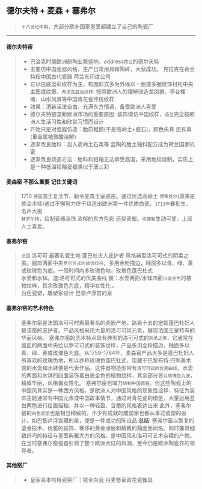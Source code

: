 

## 德尔夫特 + 麦森 + 塞弗尔

> `十八世纪中期`，大部分欧洲国家皇室都建立了自己的陶瓷厂
-----------------------------------------

#### 德尔夫特窑
> - 巴洛克时期欧洲制陶业繁盛地，address`荷兰`的德尔夫特
> - 主要仿中国瓷器风格，生产日常用具和陶砖，大获成功。 克拉克在荷兰特指中国古代瓷器 荷兰东印度公司
> - 它以白底篮彩纹样为主，构图形式多为外缘以一圈或多圈纹饰衬托中央主图或纹章，`希诺瓦兹里纹样`: 按照欧洲人的理解改造龙凤狮、亭台楼阁、山水风景等中国青花瓷传统纹样
> - 效果：清新活泼自由，充满东方情调，备受欧洲人喜爱
> - 德尔夫特窑垄断欧洲市场的重要原因: 装饰模仿中国纹样，`造型`完全按欧洲人生活习性和欣赏习惯而设计
> - 开始只是对瓷器仿造：胎质粗糙(不是高岭土+瓷石)，颜色失真 还有毒(重金属被微酸溶解)
> - 逐渐改良胎料：加入高岭土石英等 蓝陶的胎土釉料配方成为荷兰国家机密
> - 逐渐改良烧造方法：胎料和铅釉无法承受高温，采用地纹烧制，实质上是一种低温铅釉瓷器类似于唐三彩

#### 麦森窑 不那么重要 记住关键词

> 1710 `德国`国王复活节，勒令麦森王室瓷窑。通过优选高岭土 `博蒂格尔`(原来是炼金术师)通过不懈努力终于烧造出欧洲第一件优质白瓷，`1713年`春批生，名声大振    
> `赫罗尔特`，绘制瓷器装饰 浓郁的东方色彩 还烧瓷塑。`坎德勒`生动可爱，上层人士喜爱。

#### 塞弗尔窑
> `法国` 洛可可 最著名瓷生地 蓬巴杜夫人庇护者  风格典型洛可可式的阴柔之美。器皿两面中央`罗可可式的装饰纹样`，多用金粉描边，釉面多以青、绿、黄或玫瑰色为底。一段时间内多玫瑰色地，玫瑰色蓬巴杜式    
> 水壶和水钵。造:洛可可式的优美曲线 装：水壶两面/水钵四面`白底金色`的植物纹样，其余玫瑰色为底，精华女性化 。  
> 白色瓷塑，雕塑家设计 巴黎卢浮宫的泉

#### 塞弗尔窑的艺术特色
> 塞弗尔窑是法国洛可可时期最著名的瓷器产地。路易十五的宠姬蓬巴杜妇人是该窑的庇护者。产品风格采用大量的洛可可风元素，展现法国王室特有的华丽风格。
> 塞弗尔窑的艺术特点具有典型的洛可可式的`阴柔之美`，它通常在器皿的两面中央绘以罗可可式的装饰纹样，产品多用金粉描边，釉面多以青、绿、黄或玫瑰色为底。从1759-1764年，麦森窑产品大多是蓬巴杜妇人所喜欢的玫瑰色地，所以亦称玫瑰色蓬巴杜式，现藏于巴黎布特·巴咧美术馆的水壶和水钵便是代表作品。这件器物造型带有`洛可可式的优美曲线`，水壶的两面和水钵的四面装饰着白底金色的植物纹样，其余部分皆`以玫瑰色为底`，精致华丽，风格偏女性化。
> 塞弗尔窑也竭力`仿制中国瓷器`。但这些陶瓷上的中国风其实是一种西方风格，是欧洲人对中国风格的现象性诠释，特征为装饰主题通常有中国元素或中国故事情节，通过对青花瓷的借鉴，大量运用蓝白两色进行绘画描釉，并以一种轻盈、含蓄的风格表达出来
> 此外，塞弗尔窑的`白色瓷塑`也是相当精致的，不少有成就的雕塑家也都从事过瓷塑的设计。如巴黎卢浮宫藏的泉，便是一件成功的陈设品
> **总结**: 塞弗尔窑以繁复的鎏金技术、优雅的装饰、奢侈的黄金涂层和精致的釉面而闻名。同时兼具细致纤巧的特征与皇室典雅大方的风格，是中国风和洛可可艺术杂糅的产物。在当时塞弗尔窑瓷器引领了整个欧洲大陆的风潮，至今仍是欧洲陶瓷界的领导者。

#### 其他窑厂
> - 皇家哥本哈根瓷窑厂：镀金白瓷 丹麦卷草青花瓷餐具